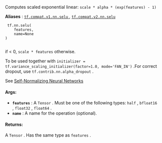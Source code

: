 Computes scaled exponential linear:  `scale * alpha * (exp(features) - 1)` 

**Aliases** : [ `tf.compat.v1.nn.selu` ](/api_docs/python/tf/nn/selu), [ `tf.compat.v2.nn.selu` ](/api_docs/python/tf/nn/selu)

```
 tf.nn.selu(
    features,
    name=None
)
 
```

if < 0,  `scale * features`  otherwise.

To be used together with `initializer = tf.variance_scaling_initializer(factor=1.0, mode='FAN_IN')` .For correct dropout, use  `tf.contrib.nn.alpha_dropout` .

See [Self-Normalizing Neural Networks](https://arxiv.org/abs/1706.02515)

#### Args:
- **`features`** : A  `Tensor` . Must be one of the following types:  `half` ,  `bfloat16` ,  `float32` ,  `float64` .
- **`name`** : A name for the operation (optional).


#### Returns:
A  `Tensor` . Has the same type as  `features` .

